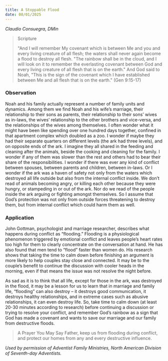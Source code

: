 ```yaml
---
title: A Stoppable Flood
date: 08/01/2025
---
```


_Claudio Consuegra, DMin_

> <p>Scripture</p>
> "And I will remember My covenant which is between Me and you and every living creature of all flesh; the waters shall never again become a flood to destroy all flesh. "The rainbow shall be in the cloud, and I will look on it to remember the everlasting covenant between God and every living creature of all flesh that is on the earth." And God said to Noah, "This is the sign of the covenant which I have established between Me and all flesh that is on the earth." (Gen 9:15-17)

### Observation

Noah and his family actually represent a number of family units and dynamics. Among them we find Noah and his wife’s marriage, their relationship to their sons as parents, their relationship to their sons’ wives as in-laws, the wives’ relationship to the other brothers and vice-versa, and the relationships of the wives among themselves. I often wonder what it might have been like spending over one hundred days together, confined in that apartment complex which doubled as a zoo. I wonder if maybe they had their separate quarters on different levels (the ark had three levels), and on opposite ends of the ark. I imagine they all shared in the feeding and cleaning after the animals, beside the cooking and cleaning for the family. I wonder if any of them was slower than the rest and others had to bear their share of the responsibilities. I wonder if there was ever any kind of conflict between spouses, between parents and children, between in-laws. Or I wonder if the ark was a haven of safety not only from the waters which destroyed all life outside but also from the internal conflict inside. We don’t read of animals becoming angry, or killing each other because they were hungry, or stampeding in or out of the ark. Nor do we read of the people inside the ark arguing or fighting amongst themselves. So I assume that God’s protection was not only from outside forces threatening to destroy them, but from internal conflict which could harm them as well.

### Application

John Gottman, psychologist and marriage researcher, describes what happens during conflict as “flooding.” Flooding is a physiological phenomenon triggered by emotional conflict and leaves people’s heart rates too high for them to clearly concentrate on the conversation at hand. He has also found that men tend to “flood” faster than women do. His research shows that taking the time to calm down before finishing an argument is more likely to help couples stay close and connected. It may be to the couple’s benefit to continue the discussion with cooler heads in the morning, even if that means the issue was not resolve the night before.

As sad as it is to think that all life, except for those in the ark, was destroyed in the flood, it may be a lesson for us to learn that in marriage and family life, “flooding” can also destroy – it destroys good communication, it destroys healthy relationships, and in extreme cases such as abusive relationships, it can even destroy life. So, take time to calm down (at least 20-30 minutes according to research) before continuing a discussion or trying to resolve your conflict, and remember God’s rainbow as a sign that God has made a covenant and wants to save our marriage and our family from destructive floods.

> <callout>A Prayer You May Say</callout>
> Father, keep us from flooding during conflict, and protect our homes from any and every destructive influence.

_Used by permission of Adventist Family Ministries, North American Division of Seventh-day Adventists._